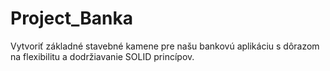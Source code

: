# Project_Banka
Vytvoriť základné stavebné kamene pre našu bankovú aplikáciu s dôrazom na flexibilitu a dodržiavanie SOLID princípov.
